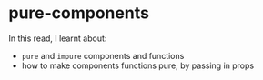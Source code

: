 # pure-components


In this read, I learnt about:
- `pure` and `impure` components and functions
- how to make components functions pure; by passing in props